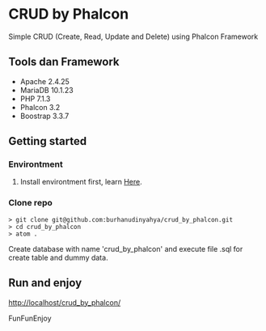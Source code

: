 # CRUD by Phalcon

Simple CRUD (Create, Read, Update and Delete) using Phalcon Framework

## Tools dan Framework
* Apache 2.4.25
* MariaDB 10.1.23
* PHP 7.1.3
* Phalcon 3.2
* Boostrap 3.3.7

## Getting started

### Environtment

1. Install environtment first, learn [Here](https://docs.phalconphp.com/en/3.2/installation).

### Clone repo

```
> git clone git@github.com:burhanudinyahya/crud_by_phalcon.git
> cd crud_by_phalcon
> atom .
```
Create database with name 'crud_by_phalcon' and execute file .sql for create table and dummy data.

## Run and enjoy

[http://localhost/crud_by_phalcon/](http://localhost/crud_by_phalcon/)

FunFunEnjoy
